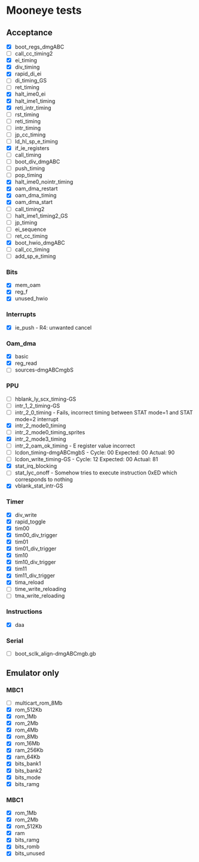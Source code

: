 # Mooneye tests

## Acceptance
- [x] boot_regs_dmgABC
- [ ] call_cc_timing2
- [x] ei_timing
- [x] div_timing
- [x] rapid_di_ei
- [ ] di_timing_GS
- [ ] ret_timing
- [x] halt_ime0_ei
- [x] halt_ime1_timing
- [x] reti_intr_timing
- [ ] rst_timing
- [ ] reti_timing
- [ ] intr_timing
- [ ] jp_cc_timing
- [ ] ld_hl_sp_e_timing
- [x] if_ie_registers
- [ ] call_timing
- [ ] boot_div_dmgABC
- [ ] push_timing
- [ ] pop_timing
- [x] halt_ime0_nointr_timing
- [x] oam_dma_restart
- [x] oam_dma_timing
- [x] oam_dma_start
- [ ] call_timing2
- [ ] halt_ime1_timing2_GS
- [ ] jp_timing
- [ ] ei_sequence
- [ ] ret_cc_timing
- [x] boot_hwio_dmgABC
- [ ] call_cc_timing
- [ ] add_sp_e_timing

### Bits
- [x] mem_oam
- [x] reg_f
- [x] unused_hwio

### Interrupts
- [x] ie_push - R4: unwanted cancel

### Oam_dma
- [x] basic
- [x] reg_read
- [ ] sources-dmgABCmgbS

### PPU
- [ ] hblank_ly_scx_timing-GS
- [ ] intr_1_2_timing-GS
- [ ] intr_2_0_timing - Fails, incorrect timing between STAT mode=1 and STAT mode=2 interrupt
- [x] intr_2_mode0_timing
- [ ] intr_2_mode0_timing_sprites
- [x] intr_2_mode3_timing
- [ ] intr_2_oam_ok_timing - E register value incorrect
- [ ] lcdon_timing-dmgABCmgbS - Cycle: 00 Expected: 00 Actual: 90
- [ ] lcdon_write_timing-GS - Cycle: 12 Expected: 00 Actual: 81
- [x] stat_irq_blocking
- [ ] stat_lyc_onoff - Somehow tries to execute instruction 0xED which corresponds to nothing
- [x] vblank_stat_intr-GS

### Timer
- [x] div_write
- [x] rapid_toggle
- [x] tim00
- [x] tim00_div_trigger
- [x] tim01
- [x] tim01_div_trigger
- [x] tim10
- [x] tim10_div_trigger
- [x] tim11
- [x] tim11_div_trigger
- [x] tima_reload
- [ ] time_write_reloading
- [ ] tma_write_reloading

### Instructions
- [x] daa

### Serial
- [ ] boot_sclk_align-dmgABCmgb.gb

## Emulator only
### MBC1
- [ ] multicart_rom_8Mb
- [x] rom_512Kb
- [x] rom_1Mb
- [x] rom_2Mb
- [x] rom_4Mb
- [x] rom_8Mb
- [x] rom_16Mb
- [x] ram_256Kb
- [x] ram_64Kb
- [x] bits_bank1
- [x] bits_bank2
- [x] bits_mode
- [x] bits_ramg

### MBC1
- [x] rom_1Mb
- [x] rom_2Mb
- [x] rom_512Kb
- [x] ram
- [x] bits_ramg
- [x] bits_romb
- [x] bits_unused
